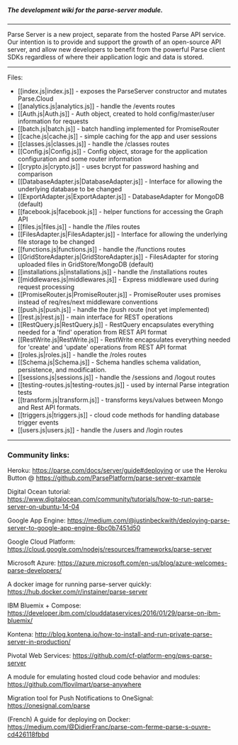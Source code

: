 ##### The development wiki for the parse-server module.

---

Parse Server is a new project, separate from the hosted Parse API service.  Our intention is to provide and support the growth of an open-source API server, and allow new developers to benefit from the powerful Parse client SDKs regardless of where their application logic and data is stored.

---

Files:

* [[index.js|index.js]] - exposes the ParseServer constructor and mutates Parse.Cloud
* [[analytics.js|analytics.js]] - handle the /events routes
* [[Auth.js|Auth.js]] - Auth object, created to hold config/master/user information for requests
* [[batch.js|batch.js]] - batch handling implemented for PromiseRouter
* [[cache.js|cache.js]] - simple caching for the app and user sessions
* [[classes.js|classes.js]] - handle the /classes routes
* [[Config.js|Config.js]] - Config object, storage for the application configuration and some router information
* [[crypto.js|crypto.js]] - uses bcrypt for password hashing and comparison
* [[DatabaseAdapter.js|DatabaseAdapter.js]] - Interface for allowing the underlying database to be changed
* [[ExportAdapter.js|ExportAdapter.js]] - DatabaseAdapter for MongoDB (default)
* [[facebook.js|facebook.js]] - helper functions for accessing the Graph API
* [[files.js|files.js]] - handle the /files routes
* [[FilesAdapter.js|FilesAdapter.js]] - Interface for allowing the underlying file storage to be changed
* [[functions.js|functions.js]] - handle the /functions routes
* [[GridStoreAdapter.js|GridStoreAdapter.js]] - FilesAdapter for storing uploaded files in GridStore/MongoDB (default)
* [[installations.js|installations.js]] - handle the /installations routes
* [[middlewares.js|middlewares.js]] - Express middleware used during request processing
* [[PromiseRouter.js|PromiseRouter.js]] - PromiseRouter uses promises instead of req/res/next middleware conventions
* [[push.js|push.js]] - handle the /push route (not yet implemented)
* [[rest.js|rest.js]] - main interface for REST operations
* [[RestQuery.js|RestQuery.js]] - RestQuery encapsulates everything needed for a 'find' operation from REST API format
* [[RestWrite.js|RestWrite.js]] - RestWrite encapsulates everything needed for 'create' and 'update' operations from REST API format
* [[roles.js|roles.js]] - handle the /roles routes
* [[Schema.js|Schema.js]] - Schema handles schema validation, persistence, and modification.
* [[sessions.js|sessions.js]] - handle the /sessions and /logout routes
* [[testing-routes.js|testing-routes.js]] - used by internal Parse integration tests
* [[transform.js|transform.js]] - transforms keys/values between Mongo and Rest API formats.
* [[triggers.js|triggers.js]] - cloud code methods for handling database trigger events
* [[users.js|users.js]] - handle the /users and /login routes

---

### Community links:

Heroku: https://parse.com/docs/server/guide#deploying  or use the Heroku Button @ https://github.com/ParsePlatform/parse-server-example

Digital Ocean tutorial: https://www.digitalocean.com/community/tutorials/how-to-run-parse-server-on-ubuntu-14-04

Google App Engine: https://medium.com/@justinbeckwith/deploying-parse-server-to-google-app-engine-6bc0b7451d50

Google Cloud Platform: https://cloud.google.com/nodejs/resources/frameworks/parse-server

Microsoft Azure: https://azure.microsoft.com/en-us/blog/azure-welcomes-parse-developers/

A docker image for running parse-server quickly:  https://hub.docker.com/r/instainer/parse-server

IBM Bluemix + Compose: https://developer.ibm.com/clouddataservices/2016/01/29/parse-on-ibm-bluemix/

Kontena: http://blog.kontena.io/how-to-install-and-run-private-parse-server-in-production/

Pivotal Web Services: https://github.com/cf-platform-eng/pws-parse-server

A module for emulating hosted cloud code behavior and modules: https://github.com/flovilmart/parse-anywhere

Migration tool for Push Notifications to OneSignal: https://onesignal.com/parse

(French) A guide for deploying on Docker: https://medium.com/@DidierFranc/parse-com-ferme-parse-s-ouvre-cd426118fbbd